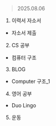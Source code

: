 > 2025.08.06
1. 이력서 자소서
  - 자소서 제출
2. CS 공부
  - 컴퓨터 구조
3. BLOG
  - Computer 구조_1
4. 영어 공부
  - Duo Lingo
5. 운동
